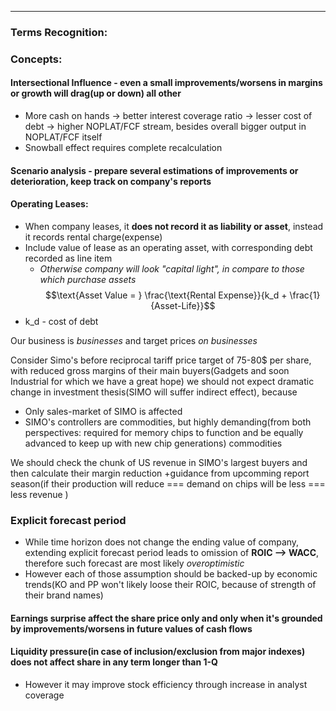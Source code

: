 ***
### Terms Recognition:

### Concepts:

#### Intersectional Influence - even a small improvements/worsens in margins or growth will drag(up or down) all other
- More cash on hands -> better interest coverage ratio -> lesser cost of debt -> higher NOPLAT/FCF stream, besides overall bigger output in NOPLAT/FCF itself 
- Snowball effect requires complete recalculation 


#### Scenario analysis - prepare several estimations of improvements or deterioration, keep track on company's reports
#### Operating Leases:
- When company leases, it **does not record it as liability or asset**, instead it records rental charge(expense)
- Include value of lease as an operating asset, with corresponding debt recorded as line item 
	- *Otherwise company will look "capital light",  in compare to those which purchase assets*
$$\text{Asset Value = } \frac{\text{Rental Expense}}{k_d + \frac{1}{Asset-Life}}$$
- k_d - cost of debt



Our business is _businesses_ and target prices _on businesses_

Consider Simo's before reciprocal tariff price target of 75-80$ per share, with reduced gross margins of their main buyers(Gadgets and soon Industrial for which we have a great hope) we should not expect dramatic change in investment thesis(SIMO will suffer indirect effect), because  

- Only sales-market of SIMO is affected
- SIMO's controllers are commodities, but highly demanding(from both perspectives: required for memory chips to function and be equally advanced to keep up with new chip generations) commodities

We should check the chunk of US revenue in SIMO's largest buyers and then calculate their margin reduction +guidance from upcomming report season(if their production will reduce === demand on chips will be less === less revenue )

### Explicit forecast period
- While time horizon does not change the ending value of company, extending explicit forecast period leads to omission of **ROIC --> WACC**, therefore such forecast are most likely *overoptimistic*
- However each of those assumption should be backed-up by economic trends(KO and PP won't likely loose their ROIC, because of strength of their brand names)

#### Earnings surprise affect the share price only and only when it's grounded by improvements/worsens in future values of cash flows

#### Liquidity pressure(in case of inclusion/exclusion from major indexes) does not affect share in any term longer than 1-Q
- However it may improve stock efficiency through increase in analyst coverage 